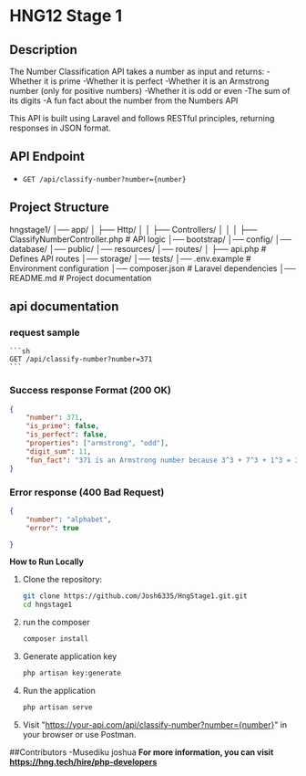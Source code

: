 # HNG12 Stage 1 

## Description
The Number Classification API takes a number as input and returns:
-Whether it is prime
-Whether it is perfect
-Whether it is an Armstrong number (only for positive numbers)
-Whether it is odd or even
-The sum of its digits
-A fun fact about the number from the Numbers API

This API is built using Laravel and follows RESTful principles, returning responses in JSON format.

## API Endpoint
- `GET /api/classify-number?number={number}`

## Project Structure
hngstage1/
│── app/
│   ├── Http/
│   │   ├── Controllers/
│   │   │   ├── ClassifyNumberController.php  # API logic
│── bootstrap/
│── config/
│── database/
│── public/
│── resources/
│── routes/
│   ├── api.php  # Defines API routes
│── storage/
│── tests/
│── .env.example  # Environment configuration
│── composer.json  # Laravel dependencies
│── README.md  # Project documentation


## api documentation

### request sample
    ```sh
    GET /api/classify-number?number=371
    ```

### Success response Format (200 OK)
```json
{
    "number": 371,
    "is_prime": false,
    "is_perfect": false,
    "properties": ["armstrong", "odd"],
    "digit_sum": 11,
    "fun_fact": "371 is an Armstrong number because 3^3 + 7^3 + 1^3 = 371"
}
```

### Error response (400 Bad Request)
```json
{
    "number": "alphabet",
    "error": true

}
```


**How to Run Locally**
1. Clone the repository:
   ```sh
   git clone https://github.com/Josh6335/HngStage1.git.git
   cd hngstage1
   ```
2. run the composer
   ```sh
   composer install
    ```
4. Generate application key
    ```sh
    php artisan key:generate
    ```
5. Run the application
   ```sh
   php artisan serve
   ```
7. Visit "https://your-api.com/api/classify-number?number={number}" in your browser or use Postman.

##Contributors
-Musediku joshua
**For more information, you can visit https://hng.tech/hire/php-developers**
